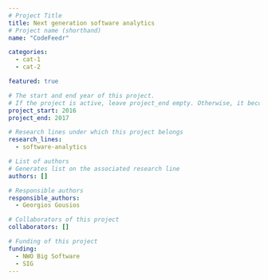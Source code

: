 ```yaml
---
# Project Title
title: Next generation software analytics	
# Project name (shorthand)
name: "CodeFeedr"

categories: 
  - cat-1
  - cat-2

featured: true

# The start and end year of this project.
# If the project is active, leave project_end empty. Otherwise, it becomes a past project.
project_start: 2016
project_end: 2017

# Research lines under which this project belongs
research_lines: 
  - software-analytics

# List of authors 
# Generates list on the associated research line
authors: []

# Responsible authors
responsible_authors:
  - Georgios Gousios

# Collaborators of this project
collaborators: []

# Funding of this project
funding:
  - NWO Big Software
  - SIG	
---
```

